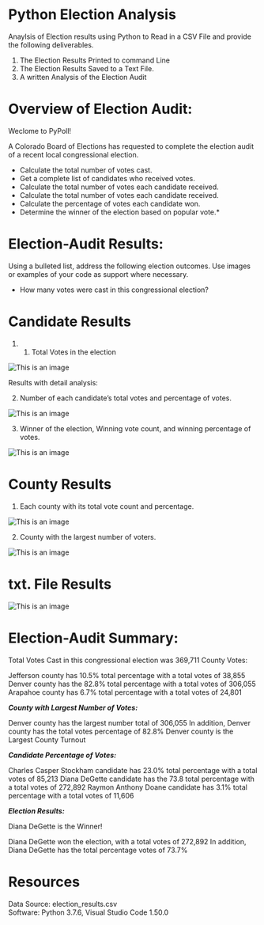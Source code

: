 # Python Election Analysis
Anaylsis of Election results using Python to Read in a CSV File and provide the following deliverables.

1. The Election Results Printed to command Line
2. The Election Results Saved to a Text File.
3. A written Analysis of the Election Audit

# Overview of Election Audit:

Weclome to PyPoll! 

A Colorado Board of Elections has requested to complete the election audit of a recent local congressional election.


* Calculate the total number of votes cast.
* Get a complete list of candidates who received votes.
* Calculate the total number of votes each candidate received.
* Calculate the total number of votes each candidate received.
* Calculate the percentage of votes each candidate won.
* Determine the winner of the election based on popular vote.*

# Election-Audit Results: 

Using a bulleted list, address the following election outcomes. Use images or examples of your code as support where necessary.

* How many votes were cast in this congressional election?

# Candidate Results

1. 1. Total Votes in the election

![This is an image](https://github.com/ABorden23/Election-Analysis--UCF-Data-Analytics-/blob/master/resources/Total%20Votes%20Code.png)

Results with detail analysis:

2. Number of each candidate’s total votes and percentage of votes.

![This is an image](https://github.com/ABorden23/Election-Analysis--UCF-Data-Analytics-/blob/master/resources/Canidates%20Percentage%20of%20Votes.png)

3. Winner of the election, Winning vote count, and winning percentage of votes.

![This is an image](https://github.com/ABorden23/Election-Analysis--UCF-Data-Analytics-/blob/master/resources/Winner%20of%20the%20Election.png)

# County Results 

1. Each county with its total vote count and percentage.

![This is an image](https://github.com/ABorden23/Election-Analysis--UCF-Data-Analytics-/blob/master/resources/County%20Votes%20and%20Percentages%20.png)

2. County with the largest number of voters.

![This is an image](https://github.com/ABorden23/Election-Analysis--UCF-Data-Analytics-/blob/master/resources/Largest%20Number%20of%20Voters.png)

# txt. File Results 

![This is an image](https://github.com/ABorden23/Election-Analysis--UCF-Data-Analytics-/blob/master/resources/Election%20Text%20File%20Results.png)

# Election-Audit Summary:

Total Votes Cast in this congressional election was 369,711
County Votes:

Jefferson county has 10.5% total percentage with a total votes of 38,855
Denver county has the 82.8% total percentage with a total votes of 306,055
Arapahoe county has 6.7% total percentage with a total votes of 24,801

***County with Largest Number of Votes:***

Denver county has the largest number total of 306,055
In addition, Denver county has the total votes percentage of 82.8%
Denver county is the Largest County Turnout

***Candidate Percentage of Votes:***

Charles Casper Stockham candidate has 23.0% total percentage with a total votes of 85,213
Diana DeGette candidate has the 73.8 total percentage with a total votes of 272,892
Raymon Anthony Doane candidate has 3.1% total percentage with a total votes of 11,606

***Election Results:***

Diana DeGette is the Winner!

Diana DeGette won the election, with a total votes of 272,892
In addition, Diana DeGette has the total percentage votes of 73.7%

# Resources 
Data Source: election_results.csv\
Software: Python 3.7.6, Visual Studio Code 1.50.0
